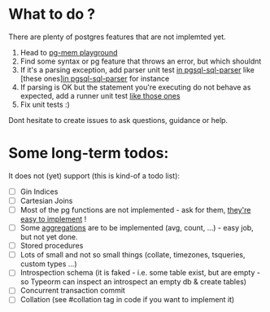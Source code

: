 # What to do ?

There are plenty of postgres features that are not implemted yet.

1) Head to  [pg-mem playground](https://oguimbal.github.io/pg-mem-playground/)
2) Find some syntax or pg feature that throws an error, but which shouldnt
3) If it's a parsing exception, add parser unit test [in pgsql-sql-parser](https://github.com/oguimbal) like [these ones][in pgsql-sql-parser](https://github.com/oguimbal/src/pgsql-ast-parser/src/syntax/delete.spec.ts) for instance
4) If parsing is OK but the statement you're executing do not behave as expected, add a runner unit test [like those ones](/src/tests/delete.queries.spec.ts)
5) Fix unit tests :)


Dont hesitate to create issues to ask questions, guidance or help.


# Some long-term todos:


It does not (yet) support (this is kind-of a todo list):
- [ ] Gin Indices
- [ ] Cartesian Joins
- [ ] Most of the pg functions are not implemented - ask for them, [they're easy to implement](src/functions) !
- [ ] Some [aggregations](src/transforms/aggregation.ts) are to be implemented (avg, count, ...) - easy job, but not yet done.
- [ ] Stored procedures
- [ ] Lots of small and not so small things (collate, timezones, tsqueries, custom types ...)
- [ ] Introspection schema (it is faked - i.e. some table exist, but are empty - so Typeorm can inspect an introspect an empty db & create tables)
- [ ] Concurrent transaction commit
- [ ] Collation (see #collation tag in code if you want to implement it)
